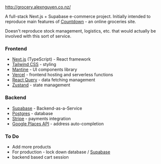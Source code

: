 http://grocery.alexnguyen.co.nz/

A full-stack Next.js + Supabase e-commerce project. Initially intended to reproduce main features of [Countdown](https://countdown.co.nz) - an online groceries site.

Doesn't reproduce stock management, logistics, etc. that would actually be involved with this sort of service.

### Frontend

- [Next.js](https://nextjs.org/) (TypeScript) - React framework
- [Tailwind CSS](https://tailwindcss.com/) - styling
- [Mantine](https://mantine.dev/) - UI components library
- [Vercel](https://vercel.com/) - frontend hosting and serverless functions
- [React Query](https://tanstack.com/query/latest/) - data fetching management
- [Zustand](https://github.com/pmndrs/zustand) - state management

### Backend

- [Supabase](https://supabase.com/) - Backend-as-a-Service
- [Postgres](https://www.postgresql.org/) - database
- [Stripe](https://stripe.com/) - payments integration
- [Google Places API](https://developers.google.com/maps/documentation/places/web-service/overview) - address auto-completion

### To Do

- Add more products
- For production - lock down database / [Supabase](https://supabase.com/docs/guides/platform/going-into-prod)
- backend based cart session

